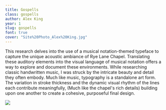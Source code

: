 ```yaml
---
title: Gospells
class: gospells
author: Alex King
year: 1
slug: gospells
font: true
cover: "Site%20Photo_Alex%20King.jpg"
---
```


This research delves into the use of a musical notation-themed typeface to capture the unique acoustic ambiance of Rye Lane Chapel. Translating these auditory elements into the visual language of musical notation offers a way to explore and document these environments. While researching classic handwritten music, I was struck by the intricate beauty and detail they often embody. Much like music, typography is a standalone art form. The variation in stroke thickness and the dynamic visual rhythm of the lines each contribute meaningfully, (Much like the chapel's rich details) building upon one another to create a cohesive, purposeful final design.

![](/images/Site%20Photo_Alex%20King.jpg)
